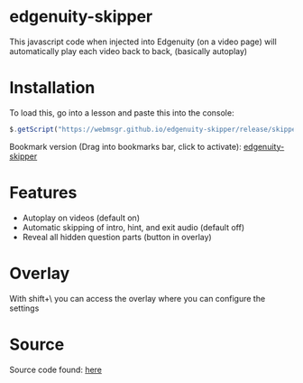 # edgenuity-skipper

This javascript code when injected into Edgenuity (on a video page) will automatically play each video back to back, (basically autoplay)
# Installation
To load this, go into a lesson and paste this into the console:
```javascript
$.getScript("https://webmsgr.github.io/edgenuity-skipper/release/skipper.min.js")
```

Bookmark version (Drag into bookmarks bar, click to activate): <a href='javascript:$.getScript("https://webmsgr.github.io/edgenuity-skipper/release/skipper.min.js");void(0);'>edgenuity-skipper</a>
# Features
* Autoplay on videos (default on)
* Automatic skipping of intro, hint, and exit audio (default off)
* Reveal all hidden question parts (button in overlay)

# Overlay
With shift+\ you can access the overlay where you can configure the settings

# Source
Source code found: [here](https://github.com/webmsgr/edgenuity-skipper/blob/main/src/skipper.js)

